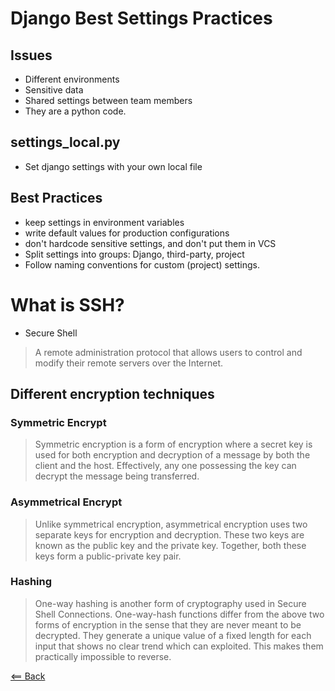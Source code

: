 # Django Best Settings Practices
<!-- https://djangostars.com/blog/configuring-django-settings-best-practices/ https://www.hostinger.com/tutorials/ssh-tutorial-how-does-ssh-work -->

## Issues
- Different environments
- Sensitive data
- Shared settings between team members
- They are a python code.


## settings_local.py
- Set django settings with your own local file

## Best Practices
- keep settings in environment variables
- write default values for production configurations
- don't hardcode sensitive settings, and don't put them in VCS
- Split settings into groups: Django, third-party, project
- Follow naming conventions for custom (project) settings.


# What is SSH?
- Secure Shell
> A remote administration protocol that allows users to control and modify their remote servers over the Internet.

## Different encryption techniques

### Symmetric Encrypt
> Symmetric encryption is a form of encryption where a secret key is used for both encryption and decryption of a message by both the client and the host. Effectively, any one possessing the key can decrypt the message being transferred.

### Asymmetrical Encrypt 
> Unlike symmetrical encryption, asymmetrical encryption uses two separate keys for encryption and decryption. These two keys are known as the public key and the private key. Together, both these keys form a public-private key pair.

### Hashing
> One-way hashing is another form of cryptography used in Secure Shell Connections. One-way-hash functions differ from the above two forms of encryption in the sense that they are never meant to be decrypted. They generate a unique value of a fixed length for each input that shows no clear trend which can exploited. This makes them practically impossible to reverse.

[<== Back](README.md)